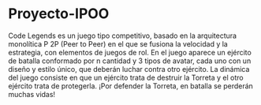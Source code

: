 # Proyecto-IPOO
Code Legends es un juego tipo competitivo, basado en la arquitectura monolítica P 2P (Peer to Peer) en el que se fusiona la velocidad y la estrategia, con elementos de juegos de rol. En el juego aparece un ejército de batalla conformado por n cantidad y 3 tipos de avatar, cada uno con un diseño y estilo único, que deberán luchar contra otro ejército. La dinámica del juego consiste en que un ejército trata de destruir la Torreta y el otro ejército trata de protegerla. ¡Por defender la Torreta, en batalla se perderán muchas vidas!
